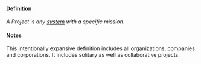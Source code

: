#### Definition

*A Project* is *any [system](https://github.com/gcassel/IO/blob/main/terms/system.md) with a specific mission*.  

#### Notes

This intentionally expansive definition includes all organizations, companies and corporations.  It includes solitary as well as collaborative projects.
